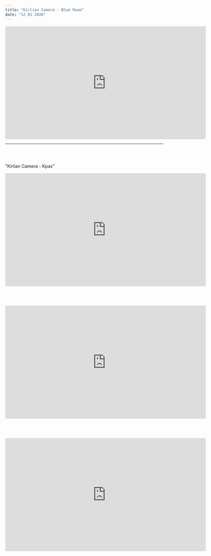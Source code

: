 ```yaml
---
title: "Kirlian Camera - Blue Room"
date: "12 01 2020"
---
```


<iframe
      src="https://www.youtube.com/embed/q-sxfW_6h8M"
      title="titrevideo"
      allow="accelerometer; autoplay; encrypted-media; gyroscope; picture-in-picture"
      frameBorder="0"
      webkitallowfullscreen="true"
      mozallowfullscreen="true"
      allowFullScreen
      width="640" 
      height="360"
    ></iframe>


<hr></hr>
  <br></br>
  

"Kirlian Camera - Kpax"
  

<iframe
      src="https://www.youtube.com/embed/-9h7neHpaKA"
      title="titrevideo"
      allow="accelerometer; autoplay; encrypted-media; gyroscope; picture-in-picture"
      frameBorder="0"
      webkitallowfullscreen="true"
      mozallowfullscreen="true"
      allowFullScreen
      width="640" 
      height="360"
    ></iframe>

<br></br>

  <iframe
      src="https://www.youtube.com/embed/FtXDfwO9aFs"
      title="titrevideo"
      allow="accelerometer; autoplay; encrypted-media; gyroscope; picture-in-picture"
      frameBorder="0"
      webkitallowfullscreen="true"
      mozallowfullscreen="true"
      allowFullScreen
      width="640" 
      height="360"
    ></iframe>

  <br></br>

  <iframe
      src="https://www.youtube.com/embed/gYp92yFsnB4"
      title="titrevideo"
      allow="accelerometer; autoplay; encrypted-media; gyroscope; picture-in-picture"
      frameBorder="0"
      webkitallowfullscreen="true"
      mozallowfullscreen="true"
      allowFullScreen
      width="640" 
      height="360"
    ></iframe>

  <br></br>